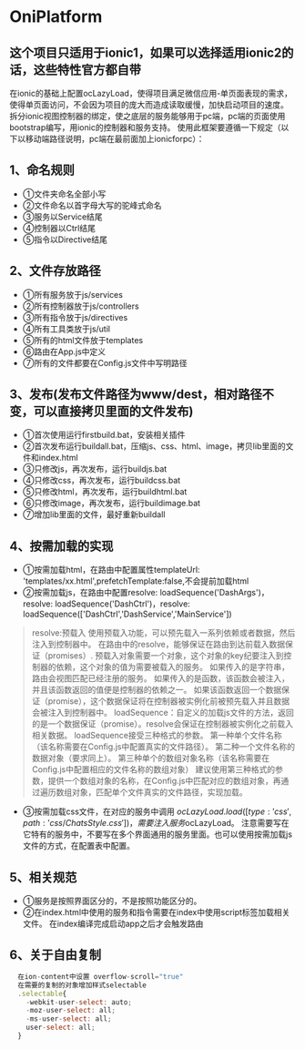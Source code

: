 # OniPlatform
## 这个项目只适用于ionic1，如果可以选择适用ionic2的话，这些特性官方都自带
在ionic的基础上配置ocLazyLoad，使得项目满足微信应用-单页面表现的需求，使得单页面访问，不会因为项目的庞大而造成读取缓慢，加快启动项目的速度。
拆分ionic视图控制器的绑定，使之底层的服务能够用于pc端，pc端的页面使用bootstrap编写，用ionic的控制器和服务支持。
使用此框架要遵循一下规定（以下以移动端路径说明，pc端在最前面加上ionicforpc）：
## 1、命名规则
* ①文件夹命名全部小写
* ②文件命名以首字母大写的驼峰式命名
* ③服务以Service结尾
* ④控制器以Ctrl结尾
* ⑤指令以Directive结尾
## 2、文件存放路径
* ①所有服务放于js/services
* ②所有控制器放于js/controllers
* ③所有指令放于js/directives
* ④所有工具类放于js/util
* ⑤所有的html文件放于templates
* ⑥路由在App.js中定义
* ⑦所有的文件都要在Config.js文件中写明路径
## 3、发布(发布文件路径为www/dest，相对路径不变，可以直接拷贝里面的文件发布)
* ①首次使用运行firstbuild.bat，安装相关插件
* ②首次发布运行buildall.bat，压缩js、css、html、image，拷贝lib里面的文件和index.html
* ③只修改js，再次发布，运行buildjs.bat
* ④只修改css，再次发布，运行buildcss.bat
* ⑤只修改html，再次发布，运行buildhtml.bat
* ⑥只修改image，再次发布，运行buildimage.bat
* ⑦增加lib里面的文件，最好重新buildall
## 4、按需加载的实现
* ①按需加载html，在路由中配置属性templateUrl: 'templates/xx.html',prefetchTemplate:false,不会提前加载html
* ②按需加载js，在路由中配置resolve: loadSequence('DashArgs')，resolve: loadSequence('DashCtrl')，resolve: loadSequence(['DashCtrl','DashService','MainService'])

>resolve:预载入
  使用预载入功能，可以预先载入一系列依赖或者数据，然后注入到控制器中。
  在路由中的resolve，能够保证在路由到达前载入数据保证（promises）.
  预载入对象需要一个对象，这个对象的key纪要注入到控制器的依赖，这个对象的值为需要被载入的服务。
  如果传入的是字符串，路由会视图匹配已经注册的服务。
  如果传入的是函数，该函数会被注入，并且该函数返回的值便是控制器的依赖之一。
  如果该函数返回一个数据保证（promise），这个数据保证将在控制器被实例化前被预先载入并且数据会被注入到控制器中。
  loadSequence：自定义的加载js文件的方法，返回的是一个数据保证（promise）。resolve会保证在控制器被实例化之前载入相关数据。
  loadSequence接受三种格式的参数。
  第一种单个文件名称（该名称需要在Config.js中配置真实的文件路径）。
  第二种一个文件名称的数据对象（要求同上）。
  第三种单个的数组对象名称（该名称需要在Config.js中配置相应的文件名称的数组对象）
  建议使用第三种格式的参数，提供一个数组对象的名称，在Config.js中匹配对应的数组对象，再通过遍历数组对象，匹配单个文件真实的文件路径，实现加载。
* ③按需加载css文件，在对应的服务中调用 $ocLazyLoad.load( [{type: 'css', path: 'css/ChatsStyle.css'}])，需要注入服务$ocLazyLoad。
  注意需要写在它特有的服务中，不要写在多个界面通用的服务里面。也可以使用按需加载js文件的方式，在配置表中配置。
## 5、相关规范
* ①服务是按照界面区分的，不是按照功能区分的。
* ②在index.html中使用的服务和指令需要在index中使用script标签加载相关文件。
  在index编译完成启动app之后才会触发路由

## 6、关于自由复制
```js
  在ion-content中设置 overflow-scroll="true"
  在需要的复制的对象增加样式selectable
  .selectable{
    -webkit-user-select: auto;
    -moz-user-select: all;
    -ms-user-select: all;
    user-select: all;
  }
```
